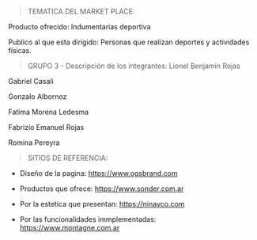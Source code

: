 > TEMATICA DEL MARKET PLACE:

Producto ofrecido: Indumentarias deportiva

Publico al que esta dirigido: Personas que realizan deportes y actividades físicas.


> GRUPO 3 - Descripción de los integrantes:
Lionel Benjamin Rojas

Gabriel Casali

Gonzalo Albornoz

Fatima Morena Ledesma

Fabrizio Emanuel Rojas

Romina Pereyra

> SITIOS  DE REFERENCIA:

- Diseño de la pagina:
https://www.ogsbrand.com

- Productos que ofrece:
https://www.sonder.com.ar

- Por la estetica que presentan:
https://ninayco.com

- Por las funcionalidades immplementadas:
https://www.montagne.com.ar

